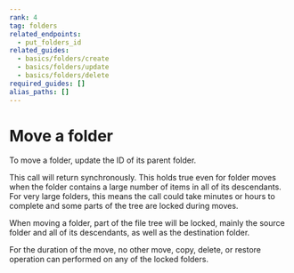 ```yaml
---
rank: 4
tag: folders
related_endpoints:
  - put_folders_id
related_guides:
  - basics/folders/create
  - basics/folders/update
  - basics/folders/delete
required_guides: []
alias_paths: []
---
```


# Move a folder

To move a folder, update the ID of its parent folder.

<Samples id='put_folders_id' variant='move' />

<Message warning>
  This call will return synchronously. This holds true even for folder moves when
  the folder contains a large number of items in all of its descendants. For very
  large folders, this means the call could take minutes or hours to complete and
  some parts of the tree are locked during moves.

  When moving a folder, part of the file tree will be locked, mainly
  the source folder and all of its descendants, as well as the destination
  folder.

  For the duration of the move, no other move, copy, delete, or restore
  operation can performed on any of the locked folders.
</Message>
